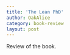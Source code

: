 ```yaml
---
title: 'The Lean PhD'
author: OakAlice
category: book-review
layout: post
---
```


Review of the book.